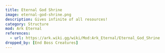 ```yaml
---
title: Eternal God Shrine
image: eternal-god-shrine.png
description: Gives infinite of all resources!
category: Structure
mod: Ark Eternal
references:
  - url: https://ark.wiki.gg/wiki/Mod:Ark_Eternal/Eternal_God_Shrine
dropped_by: [End Boss Creatures]
---
```

